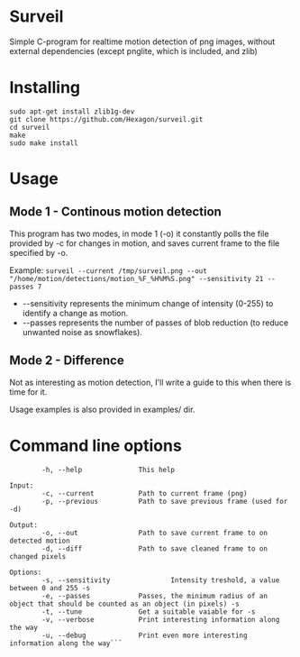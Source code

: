Surveil
=======

Simple C-program for realtime motion detection of png images, without external dependencies (except pnglite, which is included, and zlib)


Installing
=======

    sudo apt-get install zlib1g-dev
    git clone https://github.com/Hexagon/surveil.git
    cd surveil
    make
    sudo make install


Usage
=======

Mode 1 - Continous motion detection
---
This program has two modes, in mode 1 (-o) it constantly polls the file provided by -c for changes in motion, and saves current frame to the file specified by -o.

Example:
```surveil --current /tmp/surveil.png --out "/home/motion/detections/motion_%F_%H%M%S.png" --sensitivity 21 --passes 7```

 * --sensitivity represents the minimum change of intensity (0-255) to identify a change as motion.
 * --passes represents the number of passes of blob reduction (to reduce unwanted noise as snowflakes).

Mode 2 - Difference
---
Not as interesting as motion detection, I'll write a guide to this when there is time for it.


Usage examples is also provided in examples/ dir.

Command line options
=======

```
        -h, --help              This help

Input:
        -c, --current           Path to current frame (png)
        -p, --previous          Path to save previous frame (used for -d)

Output:
        -o, --out               Path to save current frame to on detected motion
        -d, --diff              Path to save cleaned frame to on changed pixels

Options:
        -s, --sensitivity               Intensity treshold, a value between 0 and 255 -s
        -e, --passes            Passes, the minimum radius of an object that should be counted as an object (in pixels) -s
        -t, --tune              Get a suitable vaiable for -s
        -v, --verbose           Print interesting information along the way
        -u, --debug             Print even more interesting information along the way```

